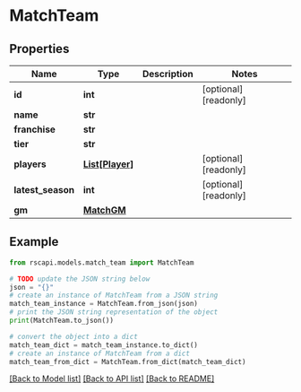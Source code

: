 # MatchTeam


## Properties

Name | Type | Description | Notes
------------ | ------------- | ------------- | -------------
**id** | **int** |  | [optional] [readonly] 
**name** | **str** |  | 
**franchise** | **str** |  | 
**tier** | **str** |  | 
**players** | [**List[Player]**](Player.md) |  | [optional] [readonly] 
**latest_season** | **int** |  | [optional] [readonly] 
**gm** | [**MatchGM**](MatchGM.md) |  | 

## Example

```python
from rscapi.models.match_team import MatchTeam

# TODO update the JSON string below
json = "{}"
# create an instance of MatchTeam from a JSON string
match_team_instance = MatchTeam.from_json(json)
# print the JSON string representation of the object
print(MatchTeam.to_json())

# convert the object into a dict
match_team_dict = match_team_instance.to_dict()
# create an instance of MatchTeam from a dict
match_team_from_dict = MatchTeam.from_dict(match_team_dict)
```
[[Back to Model list]](../README.md#documentation-for-models) [[Back to API list]](../README.md#documentation-for-api-endpoints) [[Back to README]](../README.md)


